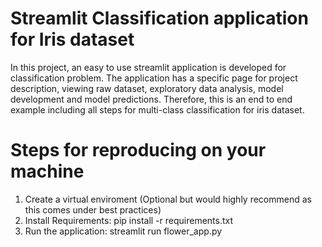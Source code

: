 # Streamlit Classification application for Iris dataset

In this project, an easy to use streamlit application is developed for classification problem. The application has a specific page for project description, viewing raw dataset, exploratory data analysis, model development and model predictions. Therefore, this is an end to end example including all steps for multi-class classification for iris dataset. 

# Steps for reproducing on your machine
1. Create a virtual enviroment (Optional but would highly recommend as this comes under best practices)
2. Install Requirements: pip install -r requirements.txt
3. Run the application: streamlit run flower_app.py
